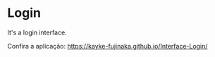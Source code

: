 # Login
 It's a login interface.

Confira a aplicação: https://kayke-fujinaka.github.io/Interface-Login/